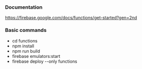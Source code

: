 ### Documentation

https://firebase.google.com/docs/functions/get-started?gen=2nd

### Basic commands

- cd functions
- npm install
- npm run build
- firebase emulators:start
- firebase deploy --only functions
